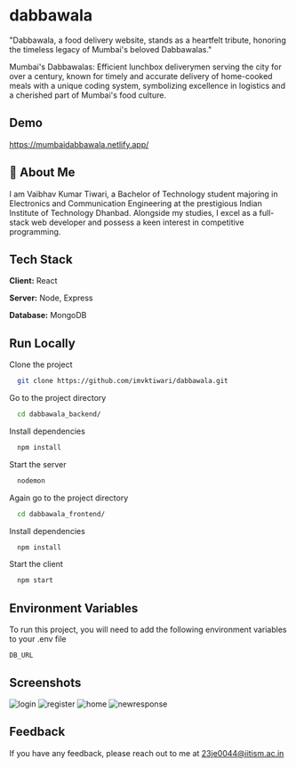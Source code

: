 
# dabbawala

"Dabbawala, a food delivery website, stands as a heartfelt tribute, honoring the timeless legacy of Mumbai's beloved Dabbawalas."

Mumbai's Dabbawalas: Efficient lunchbox deliverymen serving the city for over a century, known for timely and accurate delivery of home-cooked meals with a unique coding system, symbolizing excellence in logistics and a cherished part of Mumbai's food culture.

## Demo

https://mumbaidabbawala.netlify.app/


## 🚀 About Me

I am Vaibhav Kumar Tiwari, a Bachelor of Technology student majoring in Electronics and Communication Engineering at the prestigious Indian Institute of Technology Dhanbad. Alongside my studies, I excel as a full-stack web developer and possess a keen interest in competitive programming.









## Tech Stack

**Client:** React

**Server:** Node, Express

**Database:** MongoDB


## Run Locally

Clone the project

```bash
  git clone https://github.com/imvktiwari/dabbawala.git
```

Go to the project directory

```bash
  cd dabbawala_backend/
```

Install dependencies

```bash
  npm install
```

Start the server

```bash
  nodemon
```
Again go to the project directory

```bash
  cd dabbawala_frontend/
```

Install dependencies

```bash
  npm install
```

Start the client

```bash
  npm start
```

## Environment Variables

To run this project, you will need to add the following environment variables to your .env file

`DB_URL`


## Screenshots
![login](https://github.com/imvktiwari/dabbawala/assets/101259079/8f188704-5df9-4c20-a163-ac43790d0f12)
![register](https://github.com/imvktiwari/dabbawala/assets/101259079/a5cb4102-c950-435e-b9ce-2a23047f7a15)
![home](https://github.com/imvktiwari/dabbawala/assets/101259079/7cab5448-8305-483b-afcc-123b4ac5b1fc)
![newresponse](https://github.com/imvktiwari/dabbawala/assets/101259079/fd81d2c7-898c-464b-820f-ed0a09836078)



## Feedback

If you have any feedback, please reach out to me at 23je0044@iitism.ac.in


